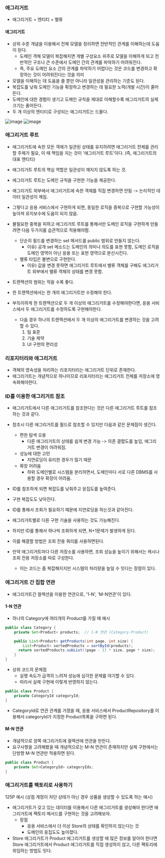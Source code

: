 ### 애그리거트
- 애그리거트 = 엔티티 + 밸류

#### 애그리거트
- 상위 수준 개념을 이용해서 전체 모델을 정리하면 전반적인 관계를 이해하는데 도움이 된다.
  - 도메인 객체 모델이 복잡해지면 개별 구성요소 위주로 모델을 이해하게 되고 전반적인 구조나 큰 수준에서 도메인 간의 관계를 파악하기 어려워진다.
  - 즉, 주요 도메인 요소 간의 관계를 파악하기 어렵다는 것은 코드를 변경하고 확장하는 것이 어려워진다는 것을 의미
- 모델을 이해하는 데 도움을 줄 뿐만 아니라 일관성을 관리하는 기준도 된다.
- 복잡도를 낮춰 도메인 기능을 확장하고 변경하는 데 필요한 노력(개발 시간)이 줄어든다.
- 도메인에 대한 경험이 생기고 도메인 규칙을 제대로 이해할수록 애그리거트의 실제 크기는 줄어든다.
- 두 개 이상의 엔티티로 구성되는 애그리거트는 드물다.

![image](https://github.com/prgrms-web-devcourse/Team_DOKEV_GOLDDDUCK_BE/assets/73349375/2e0cedba-7048-4208-b22b-dfcc2a97cafd)
![image](https://github.com/prgrms-web-devcourse/Team_DOKEV_GOLDDDUCK_BE/assets/73349375/1f3f6690-bda1-43dc-8ae2-83902d3b4cd6)

### 애그리거트 루트
- 애그리거트에 속한 모든 객체가 일관된 상태를 유지하려면 애그리거트 전체를 관리할 주체가 필요, 이 때 책임을 지는 것이 '애그리거트 루트'이다.
  (즉, 애그리거트의 대표 엔티티)

- 애그리거트 루트의 핵심 역할은 일관성이 깨지지 않도록 하는 것.
- 에그리거트 루트는 도메인 규칙을 구현한 기능을 제공한다.
- 애그리거트 외부에서 애그리거트에 속한 객체를 직접 변경하면 안됨 -> 논리적인 데이터 일관성이 깨짐.
- 그렇다고 응용 서비스에서 구현하게 되면, 동일한 로직을 중복으로 구현할 가능성이 높아져 유지보수에 도움이 되지 않음.

- 불필요한 중복을 피하고 에그리거트 루트를 통해서만 도메인 로직을 구현하게 만들려면 다음 두가지를 습관적으로 적용해야함.
  - 단순히 필드를 변경하는 set 메서드를 public 범위로 만들지 않는다.
    - 이유) 공개 set 메소드는 도메인의 의미나 의도를 표현 못함, 도메인 로직을 도메인 영역이 아닌 응용 또는 표현 영역으로 분산시킨다.
  - 밸류 타입은 불변으로 구현한다.
    - 이유) 값을 변경 못하면 애그리거트 루트에서 밸류 객체를 구해도 애그리거트 외부에서 밸류 객체의 상태를 변경 못함.

- 트랜잭션의 범위는 작을 수록 좋다.
- 한 트랜잭션에서는 한 개의 애그리거트만 수정해야 한다.
- 부득이하게 한 트랜잭션으로 두 개 이상의 애그리거트를 수정해야한다면, 응용 서비스에서 두 애그리거트를 수정하도록 구현해야한다.
  - 다음 경우 하나의 트랜잭션에서 두 개 이상의 애그리거트를 변경하는 것을 고려할 수 있다.
    1. 팀 표준
    2. 기술 제약
    3. UI 구현의 편리성

### 리포지터리와 애그리거트
- 객체의 영속성을 처리하는 리포지터리는 애그리거트 단위로 존재한다.
- 애그리거트는 개념적으로 하나이므로 리포지터리는 애그리거트 전체를 저장소에 영속화해야한다.

### ID를 이용한 애그리거트 참조
- 애그리거트에서 다른 애그리거트를 참조한다는 것은 다른 애그리거트 루트를 참조하는 것과 같다.
- 참조시 다른 애그리거트를 필드로 참조할 수 있지만 다음과 같은 문제점이 생긴다.
  - 편한 탐색 오용
    - 다른 애그리거트의 상태를 쉽게 변경 가능 -> 의존 결합도를 높임, 애그리거트 변경이 어려워짐.
  - 성능에 대한 고민
    - 지연로딩이 유리한 경우가 많기 때문
  - 확장 어려움
    - 하위 도메인별로 시스템을 분리하면서, 도메인마다 서로 다른 DBMS를 사용할 경우 확장이 어려움.

- ID를 참조하게 되면 복잡도를 낮춰주고 응집도를 높여준다.
- 구현 복잡도도 낮아진다.
- ID를 통해서 조회가 필요하기 때문에 지연로딩을 하는것과 같아진다.
- 애그리거트별로 다른 구현 기술을 사용하는 것도 가능해진다.
- 하지만 ID를 통해서 하나씩 조회하게 되면, N+1문제가 발생하게 된다.
- 이를 해결할 방법은 조회 전용 쿼리를 사용하면된다.
- 만약 애그리거트마다 다른 저장소를 사용하면, 조회 성능을 높이기 위해서는 캐시나 조회 전용 저장소를 따로 구성한다.
  - 이는 코드는 좀 복잡해지지만 시스템의 처리량을 높일 수 잇다는 장점이 있다.

### 애그리거트 간 집합 연관
- 애그리거트간 컬렉션을 이용한 연관으로, '1-N', 'M-N연관'이 있다.
#### 1-N 연관
  - 하나의 Category에 여러개의 Product를 가질 때 예시
  ```java
  public class Category {
      private Set<Product> products;  // 1-N 연관 (Category-Product)
  
      public List<Product> getProducts(int page, int size) {
          List<Product> sortedProducts = sortById(products);
        return sortedProducts.subList((page - 1) * size, page * size);
      }
  }
  ```
  - 상위 코드의 문제점
    - 실행 속도가 급격히 느려져 성능에 심각한 문제를 야기할 수 있다.
    - 따라서 실제 구현에 이렇게 반영하지 않는다.
  
  ```java
  public class Product {
      private CategoryId categoryId;
  }
  ```
  - CategoryId로 연관 관계를 가졌을 때, 응용 서비스에서 ProductRepository를 이용해서 categoryId가 지정한 Product목록을 구하면 된다.

#### M-N 연관
  - 개념적으로 양쪽 애그리거트에 컬렉션에 연관을 만든다.
  - 요구사항을 고려해봤을 때 개념적으로는 M-N 연관이 존재하지만 실제 구현에서는 단방향 M-N 연관만 적용하면 된다.
  ```java
  public class Product {
      private Set<CategoryId> categoryIds;
  }
  ```

### 애그리거트를 팩토리로 사용하기
125P 예시 (상점 계정이 차단 상태가 아닌 경우 상품을 생성할 수 있도록 하는 예시)

- 애그리거트가 갖고 있는 데이터를 이용해서 다른 애그리거트를 생성해야 한다면 애그리거트에 팩토리 메서드를 구현하는 것을 고려해보자.
  - 장점
    - 응용 서비스에서 더 이상 Store의 상태를 확인하지 않는다는 것
    - 도메인의 응집도도 높아졌다.
- Store 애그리거트가 Product 애그리거트를 생성할 때 많은 정보를 알아야 한다면 Store 애그리거트에서 Product 애그리거트를 직접 생성하지 않고, 다른 팩토리에 위임하는 방법도 잇다.